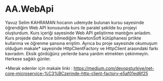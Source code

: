 # AA.WebApi
Yavuz Selim KAHRAMAN hocanın udemyde bulunan kursu sayesinde öğrendiğim Web API konusunda kurs ile paralel şekilde bu projeyi oluşturdum. Kurs içeriği sayesinde Web API geliştirme mantığını anladım. Kurs projede daha önce bilmediğim NewtonSoft kütüphanesi prtikte kullanma ve öğrenme şansına eriştim. Ayrıca bu proje sayesinde okumuşum olduğum makale* sayesinde HttpClientFactory ve HttpClient arasındaki farkı kavradım. Eksik gördüğünz yerlerde bana yardım etmekten çekinmeyin. Herkese sağıklı günler.

*Merak edenler için makale linki : https://medium.com/devopsturkiye/net-core-microservice-%C3%BCzerinde-http-client-factory-e5af01ed6f25
